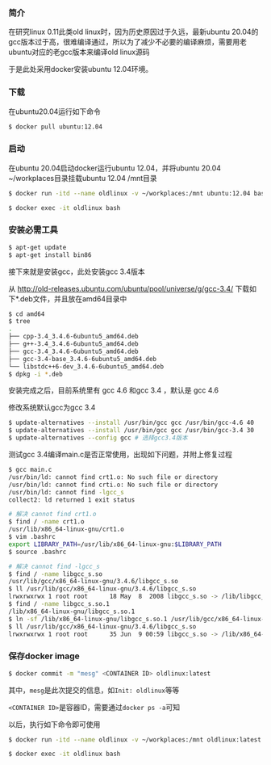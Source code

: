 ### 简介

在研究linux 0.11此类old linux时，因为历史原因过于久远，最新ubuntu 20.04的gcc版本过于高，很难编译通过，所以为了减少不必要的编译麻烦，需要用老ubuntu对应的老gcc版本来编译old linux源码

于是此处采用docker安装ubuntu 12.04环境。

### 下载

在ubuntu20.04运行如下命令

```bash
$ docker pull ubuntu:12.04
```

### 启动

在ubuntu 20.04启动docker运行ubuntu 12.04，并将ubuntu 20.04 ~/workplaces目录挂载ubuntu 12.04 /mnt目录

```bash
$ docker run -itd --name oldlinux -v ~/workplaces:/mnt ubuntu:12.04 bash

$ docker exec -it oldlinux bash
```

### 安装必需工具

```bash
$ apt-get update
$ apt-get install bin86
```

接下来就是安装gcc，此处安装gcc 3.4版本 

从 http://old-releases.ubuntu.com/ubuntu/pool/universe/g/gcc-3.4/ 下载如下*.deb文件，并且放在amd64目录中

```bash
$ cd amd64
$ tree
.
├── cpp-3.4_3.4.6-6ubuntu5_amd64.deb
├── g++-3.4_3.4.6-6ubuntu5_amd64.deb
├── gcc-3.4_3.4.6-6ubuntu5_amd64.deb
├── gcc-3.4-base_3.4.6-6ubuntu5_amd64.deb
└── libstdc++6-dev_3.4.6-6ubuntu5_amd64.deb
$ dpkg -i *.deb
```

安装完成之后，目前系统里有 gcc 4.6 和gcc 3.4 ，默认是 gcc 4.6

修改系统默认gcc为gcc 3.4

```bash
$ update-alternatives --install /usr/bin/gcc gcc /usr/bin/gcc-4.6 40
$ update-alternatives --install /usr/bin/gcc gcc /usr/bin/gcc-3.4 30
$ update-alternatives --config gcc # 选择gcc3.4版本
```

测试gcc 3.4编译main.c是否正常使用，出现如下问题，并附上修复过程

```bash
$ gcc main.c
/usr/bin/ld: cannot find crt1.o: No such file or directory
/usr/bin/ld: cannot find crti.o: No such file or directory
/usr/bin/ld: cannot find -lgcc_s
collect2: ld returned 1 exit status

# 解决 cannot find crt1.o
$ find / -name crt1.o
/usr/lib/x86_64-linux-gnu/crt1.o
$ vim .bashrc
export LIBRARY_PATH=/usr/lib/x86_64-linux-gnu:$LIBRARY_PATH
$ source .bashrc

# 解决 cannot find -lgcc_s
$ find / -name libgcc_s.so
/usr/lib/gcc/x86_64-linux-gnu/3.4.6/libgcc_s.so
$ ll /usr/lib/gcc/x86_64-linux-gnu/3.4.6/libgcc_s.so
lrwxrwxrwx 1 root root      18 May  8  2008 libgcc_s.so -> /lib/libgcc_s.so.1
$ find / -name libgcc_s.so.1
/lib/x86_64-linux-gnu/libgcc_s.so.1
$ ln -sf /lib/x86_64-linux-gnu/libgcc_s.so.1 /usr/lib/gcc/x86_64-linux-gnu/3.4.6/libgcc_s.so
$ ll /usr/lib/gcc/x86_64-linux-gnu/3.4.6/libgcc_s.so
lrwxrwxrwx 1 root root      35 Jun  9 00:59 libgcc_s.so -> /lib/x86_64-linux-gnu/libgcc_s.so.1
```

### 保存docker image

```bash
$ docker commit -m "mesg" <CONTAINER ID> oldlinux:latest
```

其中，`mesg`是此次提交的信息，如`Init: oldlinux`等等

`<CONTAINER ID>`是容器ID，需要通过`docker ps -a`可知

以后，执行如下命令即可使用

```bash
$ docker run -itd --name oldlinux -v ~/workplaces:/mnt oldlinux:latest bash

$ docker exec -it oldlinux bash
```

